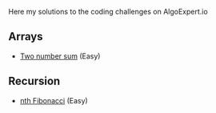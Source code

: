 Here my solutions to the coding challenges on AlgoExpert.io

## Arrays

- [Two number sum](./two_number_sum.py) (Easy)

## Recursion

- [nth Fibonacci](./nth_fibonacci.py) (Easy)
